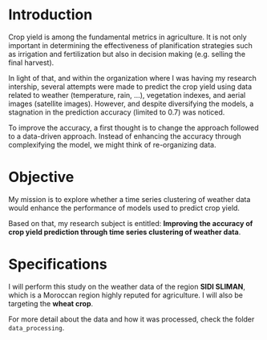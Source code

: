 # Introduction

Crop yield is among the fundamental metrics in agriculture. It is not only important in determining the effectiveness of planification strategies such as irrigation and fertilization but also in decision making (e.g. selling the final harvest).

In light of that, and within the organization where I was having my research intership, several attempts were made to predict the crop yield using data related to weather (temperature, rain, …), vegetation indexes, and aerial images (satellite images). 
However, and despite diversifying the models, a stagnation in the prediction accuracy (limited to 0.7) was noticed.

To improve the accuracy, a first thought is to change the approach followed to a data-driven approach. Instead of enhancing the accuracy through complexifying the model, we might think of re-organizing data.


# Objective

My mission is to explore whether a time series clustering of weather data would enhance the performance of models used to predict crop yield.

Based on that, my research subject is entitled: **Improving the accuracy of crop yield prediction through time series clustering of weather data**.


# Specifications

I will perform this study on the weather data of the region **SIDI SLIMAN**, which is a Moroccan region highly reputed for agriculture. I will also be targeting the **wheat crop**.

For more detail about the data and how it was processed, check the folder `data_processing`.